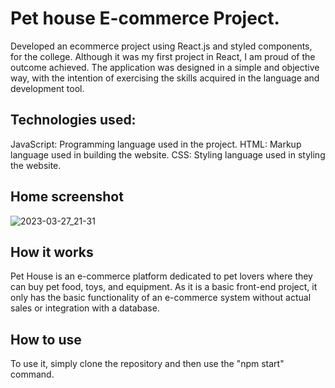 # Pet house E-commerce Project.

Developed an ecommerce project using React.js and styled components, for the college. 
Although it was my first project in React, I am proud of the outcome achieved. The application was designed in a simple and objective way, with the intention of exercising the skills acquired in the language and development tool.

## Technologies used:
JavaScript: Programming language used in the project.
HTML: Markup language used in building the website.
CSS: Styling language used in styling the website.

## Home screenshot 
![2023-03-27_21-31](https://user-images.githubusercontent.com/57815375/228096556-66e020b9-9738-473c-b168-5281fb0035a9.png)

## How it works

Pet House is an e-commerce platform dedicated to pet lovers where they can buy pet food, toys, and equipment. As it is a basic front-end project, it only has the basic functionality of an e-commerce system without actual sales or integration with a database.

## How to use

To use it, simply clone the repository and then use the "npm start" command.
